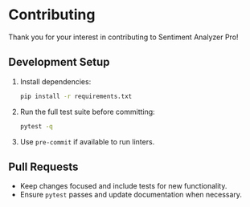 # Contributing

Thank you for your interest in contributing to Sentiment Analyzer Pro!

## Development Setup
1. Install dependencies:
   ```bash
   pip install -r requirements.txt
   ```
2. Run the full test suite before committing:
   ```bash
   pytest -q
   ```
3. Use `pre-commit` if available to run linters.

## Pull Requests
- Keep changes focused and include tests for new functionality.
- Ensure `pytest` passes and update documentation when necessary.
